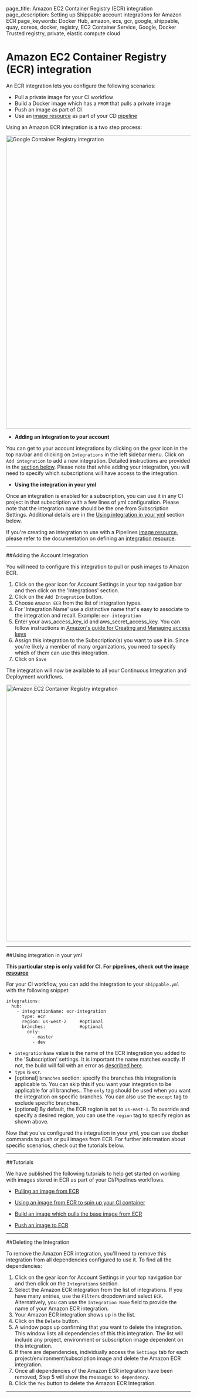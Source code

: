 page_title: Amazon EC2 Container Registry (ECR) integration
page_description: Setting up Shippable account integrations for Amazon ECR
page_keywords: Docker Hub, amazon, ecs, gcr, google, shippable, quay, coreos, docker, registry, EC2 Container Service, Google, Docker Trusted registry, private, elastic compute cloud

# Amazon EC2 Container Registry (ECR) integration

An ECR integration lets you configure the following scenarios:

- Pull a private image for your CI workflow
- Build a Docker image which has a `FROM` that pulls a private image
- Push an image as part of CI
- Use an [image resource](../../pipelines/resources/image/) as part of your CD [pipeline](../../pipelines/overview/)

Using an Amazon ECR integration is a two step process:

<img src="../../images/accountIntegrationLifecycle.png" alt="Google Container Registry integration" style="width:800px;"/>

* **Adding an integration to your account**

You can get to your account integrations by clicking on the gear icon in the top navbar and clicking on `Integrations` in the left sidebar menu. Click on `Add integration` to add a new integration. Detailed instructions are provided in the [section below](#addAccountIntegration). Please note that while adding your integration, you will need to specify which subscriptions will have access to the integration.

* **Using the integration in your yml**

Once an integration is enabled for a subscription, you can use it in any CI project in that subscription with a few lines of yml configuration. Please note that the integration name should be the one from Subscription Settings. Additional details are in the [Using integration in your yml](#useIntegrationYml) section below.

If you're creating an integration to use with a Pipelines [image resource](../../../pipelines/resources/image/), please refer to the documentation on defining an [integration resource](../../../pipelines/resources/integration/).

---
<a name="addAccountIntegration"></a>

##Adding the Account Integration

You will need to configure this integration to pull or push images to Amazon ECR.

1. Click on the gear icon for Account Settings in your top navigation bar and then click on the 'Integrations' section.
2. Click on the `Add Integration` button.
3. Choose `Amazon ECR` from the list of integration types.
4. For 'Integration Name' use a distinctive name that's easy to associate to the integration and recall. Example: `ecr-integration`
5. Enter your aws_access_key_id and aws_secret_access_key. You can follow instructions in [Amazon's guide for Creating and Managing access keys](http://docs.aws.amazon.com/general/latest/gr/managing-aws-access-keys.html)
6. Assign this integration to the Subscription(s) you want to use it in. Since you're likely a member of many organizations, you need to specify which of them can use this integration.
7. Click on `Save`

The integration will now be available to all your Continuous Integration and Deployment workflows.

<img src="/ci/images/integrations/imageRegistries/ecr/addInt.png" alt="Amazon EC2 Container Registry integration" style="width:700px;"/>

---

<a name="useIntegrationYml"></a>
##Using integration in your yml

**This particular step is only valid for CI. For pipelines, check out the [image resource](../../pipelines/resources/integration/)**

For your CI workflow, you can add the integration to your `shippable.yml` with the following snippet:

```
integrations:
  hub:
    - integrationName: ecr-integration
      type: ecr
      region: us-west-2     #optional
      branches:             #optional
        only:
          - master
          - dev
```

- `integrationName` value is the name of the ECR integration you added to the 'Subscription' settings. It is important the name matches exactly. If not, the build will fail with an error as  [described here](/ci/troubleshoot/#integration-name-specified-in-yml-does-not-match).
- `type` is `ecr`.
- [optional] `branches` section: specify the branches this integration is applicable to. You can skip this if you want your integration to be applicable for all branches.. The `only` tag should be used when you want the integration on specific branches. You can also use the `except` tag to exclude specific branches.
- [optional] By default, the ECR region is set to `us-east-1`. To override and specify a desired region, you can use the `region` tag to specify region as shown above.

Now that you've configured the integration in your yml, you can use docker commands to push or pull images from ECR. For further information about specific scenarios, check out the tutorials below.

---

##Tutorials

We have published the following tutorials to help get started on working with images stored in ECR as part of your CI/Pipelines workflows.

* [Pulling an image from ECR](../../../tutorials/ci/integrations/imageRegistries/amazon-ecr/pull-docker-image-from-aws-ecr/)

* [Using an image from ECR to spin up your CI container](../../../tutorials/ci/integrations/imageRegistries/amazon-ecr/use-custom-ecr-docker-image-for-ci/)

* [Build an image which pulls the base image from ECR](../../../tutorials/ci/integrations/imageRegistries/amazon-ecr/build-docker-image/)

* [Push an image to ECR](../../../tutorials/ci/integrations/imageRegistries/amazon-ecr/push-docker-image-to-aws-ecr/)

---

##Deleting the Integration

To remove the Amazon ECR integration, you'll need to remove this integration from all dependencies configured to use it. To find all the dependencies:

1. Click on the gear icon for Account Settings in your top navigation bar and then click on the `Integrations` section.
2. Select the Amazon ECR integration from the list of integrations. If you have many entries, use the `Filters` dropdown and select `ECR`. Alternatively, you can use the `Integration Name` field to provide the name of your Amazon ECR integration.
3. Your Amazon ECR integration shows up in the list.
4. Click on the `Delete` button.
5. A window pops up confirming that you want to delete the integration. This window lists all dependencies of this this integration. The list will include any project, environment or subscription image dependent on this integration.
6. If there are dependencies, individually access the `Settings` tab for each project/environment/subscription image and delete the Amazon ECR integration.
7. Once all dependencies of the Amazon ECR integration have been removed, Step 5 will show the message: `No dependency`.
8. Click the `Yes` button to delete the Amazon ECR Integration.

---
